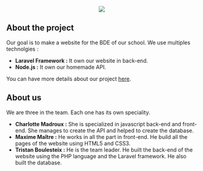 <p align="center"><img src="https://www.cesi.fr/wp-content/uploads/2018/09/cesi-logo.png"></p>

## About the project

Our goal is to make a website for the BDE of our school. We use multiples technolgies :
- <b>Laravel Framework :</b> It own our website in back-end.
- <b>Node.js :</b> It own our homemade API.

You can have more details about our project <a href="https://moodle-exia.cesi.fr/course/view.php?id=762">here</a>.

## About us

We are three in the team. Each one has its own speciality.

- <b> Charlotte Madroux :</b> She is specialized in javascript back-end and front-end. She manages to create the API and helped to create the database.
- <b> Maxime Maître :</b> He works in all the part in front-end. He build all the pages of the website using HTML5 and CSS3.
- <b> Tristan Boulesteix :</b> He is the team leader. He built the back-end of the website using the PHP language and the Laravel framework. He also built the database.
